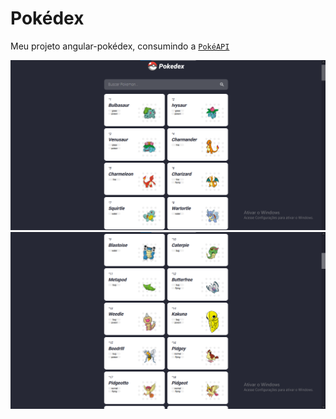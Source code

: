 # Pokédex

Meu projeto angular-pokédex, consumindo a <a href="https://pokeapi.co/">`PokéAPI`</a>

<div align="center">
  <img src="src/assets/github/pokedex.png" width="800"/>
  <img src="src/assets/github/pokedexroll.png" width="800"/>
</div>
